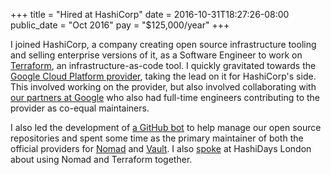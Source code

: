 +++
title = "Hired at HashiCorp"
date = 2016-10-31T18:27:26-08:00
public_date = "Oct 2016"
pay = "$125,000/year"
+++

I joined HashiCorp, a company creating open source infrastructure tooling and selling enterprise versions of it, as a Software Engineer to work on [Terraform](https://terraform.io), an infrastructure-as-code tool. I quickly gravitated towards the [Google Cloud Platform provider](https://registry.terraform.io/providers/hashicorp/google), taking the lead on it for HashiCorp's side. This involved working on the provider, but also involved collaborating with [our partners at Google](https://www.youtube.com/watch?v=1f-t0xIJvd4) who also had full-time engineers contributing to the provider as co-equal maintainers.

I also led the development of [a GitHub bot](https://www.hashicorp.com/blog/introducing-the-hashibot-github-bot) to help manage our open source repositories and spent some time as the primary maintainer of both the official providers for [Nomad](https://registry.terraform.io/providers/hashicorp/nomad) and [Vault](https://registry.terraform.io/providers/hashicorp/vault). I also [spoke](/talks/hashidays-london-2017) at HashiDays London about using Nomad and Terraform together.
